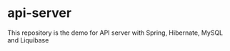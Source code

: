 api-server
==========
This repository is the demo for API server with Spring, Hibernate, MySQL and Liquibase

